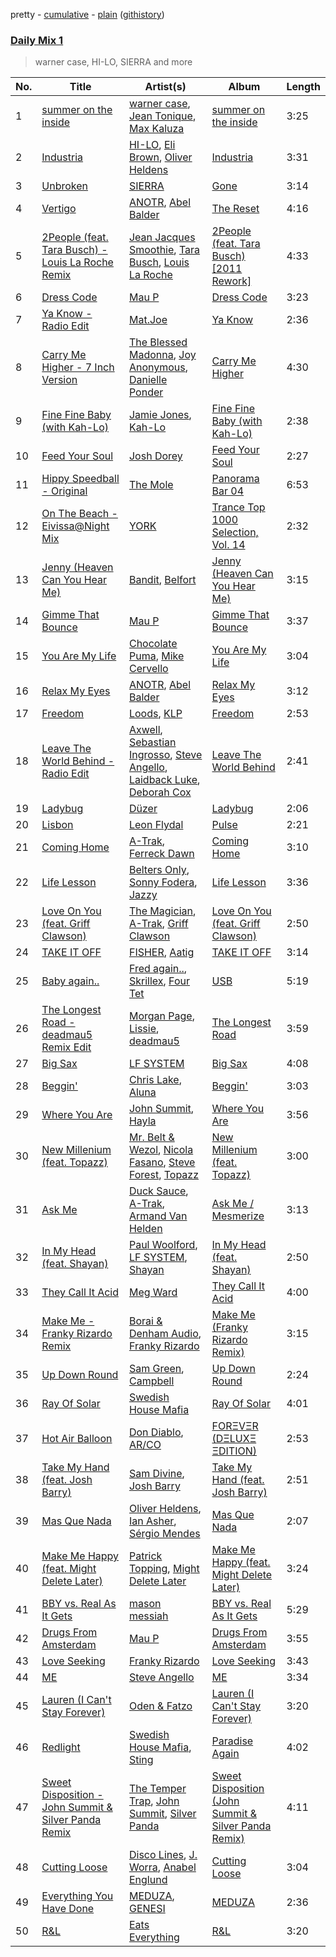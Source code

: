 pretty - [cumulative](/playlists/cumulative/Daily%20Mix%201.md) - [plain](/playlists/plain/37i9dQZF1E381TIGlTphwu) ([githistory](https://github.githistory.xyz/vitokorn/spotify-playlist-archive/blob/master/playlists/plain/37i9dQZF1E381TIGlTphwu))
### [Daily Mix 1](https://open.spotify.com/playlist/37i9dQZF1E381TIGlTphwu)

> warner case, HI-LO, SIERRA and more

| No. | Title | Artist(s) | Album | Length |
|---|---|---|---|---|
| 1 | [summer on the inside](https://open.spotify.com/track/0IRDLaO3ng5eyl4Po8hZXj) | [warner case](https://open.spotify.com/artist/106OuakzOxxbXTuigEEf01), [Jean Tonique](https://open.spotify.com/artist/6BVLQfvzlvlNZ43WjbFgbI), [Max Kaluza](https://open.spotify.com/artist/6lNLgymfWudNsbC0Vio7Qi) | [summer on the inside](https://open.spotify.com/album/1bkPNy0jxEKPG7nSTn5Saa) | 3:25 |
| 2 | [Industria](https://open.spotify.com/track/61aXwlX5UTb78NaRyKQuDY) | [HI-LO](https://open.spotify.com/artist/0ETJQforv5OXgDgidQv9qd), [Eli Brown](https://open.spotify.com/artist/5lVNSw2GPci8kebrAQpZqU), [Oliver Heldens](https://open.spotify.com/artist/5nki7yRhxgM509M5ADlN1p) | [Industria](https://open.spotify.com/album/7CjSBlDTJ3ShbfVuGNOuER) | 3:31 |
| 3 | [Unbroken](https://open.spotify.com/track/4q0CSHFWnVajd3sMEwyH4f) | [SIERRA](https://open.spotify.com/artist/25WCO5tS4sXMxIfe3nIXL4) | [Gone](https://open.spotify.com/album/7aEBT42ntVKfKNNjBlUWg8) | 3:14 |
| 4 | [Vertigo](https://open.spotify.com/track/0HB4odbGJbgR0ffA4rJoxS) | [ANOTR](https://open.spotify.com/artist/4p5WgeiPSPpqPDs7T6OkWf), [Abel Balder](https://open.spotify.com/artist/0jqbEIAvdjUOi5Za48pzQG) | [The Reset](https://open.spotify.com/album/3fML4TbrK7NADHtkf4RmTo) | 4:16 |
| 5 | [2People (feat. Tara Busch) - Louis La Roche Remix](https://open.spotify.com/track/5NULr84vgEdZiJJ4cHVy9A) | [Jean Jacques Smoothie](https://open.spotify.com/artist/2UKJP6JWLR0iJHvFU93VZ5), [Tara Busch](https://open.spotify.com/artist/1w0DBixkBeAOnPKCaNtUyR), [Louis La Roche](https://open.spotify.com/artist/0a03X57i18eG1yBzpmhZAs) | [2People (feat. Tara Busch) [2011 Rework]](https://open.spotify.com/album/0J5o2HvzESAEXqKQgJQo3g) | 4:33 |
| 6 | [Dress Code](https://open.spotify.com/track/0rK3a7tLRVgJBoc2DP3tIX) | [Mau P](https://open.spotify.com/artist/0w1sbtZVQoK6GzV4A4OkCv) | [Dress Code](https://open.spotify.com/album/4LvkMrD1HDDOzWHRS7GKE1) | 3:23 |
| 7 | [Ya Know - Radio Edit](https://open.spotify.com/track/7Fbqr6yFxEHy4VhM1TxPeI) | [Mat.Joe](https://open.spotify.com/artist/38jpuy3yt3QIxQ8Fn1HTeJ) | [Ya Know](https://open.spotify.com/album/6Se3iXik6J1cDZmq5EuH2f) | 2:36 |
| 8 | [Carry Me Higher - 7 Inch Version](https://open.spotify.com/track/7tm4pF2JvKc4GGKSagRuS9) | [The Blessed Madonna](https://open.spotify.com/artist/4TvhRzxIL1le2PWCeUqxQw), [Joy Anonymous](https://open.spotify.com/artist/3pK4EcflBpG1Kpmjk5LK2R), [Danielle Ponder](https://open.spotify.com/artist/5rZUNweztKBI1Xy3XhYHoJ) | [Carry Me Higher](https://open.spotify.com/album/21q5qrGNBSI1ihI0TT5348) | 4:30 |
| 9 | [Fine Fine Baby (with Kah-Lo)](https://open.spotify.com/track/5wEZ2qosMq4JnIY050e7GO) | [Jamie Jones](https://open.spotify.com/artist/4admDxmnri5Zco0xYrJ0ji), [Kah-Lo](https://open.spotify.com/artist/59iOp415oyqGlBHyAhu4z3) | [Fine Fine Baby (with Kah-Lo)](https://open.spotify.com/album/5ZN7pH0k8botEVXsKCGVdb) | 2:38 |
| 10 | [Feed Your Soul](https://open.spotify.com/track/0WfEEXM457WzNYF8W8b623) | [Josh Dorey](https://open.spotify.com/artist/5P7dSJOFqnDQ3oY1Q7z0id) | [Feed Your Soul](https://open.spotify.com/album/1KJ4jZBNVADWTfZ0KWWQav) | 2:27 |
| 11 | [Hippy Speedball - Original](https://open.spotify.com/track/3mRmL6YPBOgP2F2EXQULoN) | [The Mole](https://open.spotify.com/artist/3GD3K1YZRnJcqqJ4ZEq9LW) | [Panorama Bar 04](https://open.spotify.com/album/7toCypSzd5IkgmQrKTOc2Q) | 6:53 |
| 12 | [On The Beach - Eivissa@Night Mix](https://open.spotify.com/track/2udOabHNVg7uuSRFAzpedl) | [YORK](https://open.spotify.com/artist/20L5MecnuNujUE6imrfK0Q) | [Trance Top 1000 Selection, Vol. 14](https://open.spotify.com/album/34wp2sAGdiPLYxxRWdC2Bd) | 2:32 |
| 13 | [Jenny (Heaven Can You Hear Me)](https://open.spotify.com/track/6j5PkIPTIt17kDCNppFmpy) | [Bandit](https://open.spotify.com/artist/4mI8m4MJtY9yKLsxxa3Ri2), [Belfort](https://open.spotify.com/artist/5n2GF9IrgXtV9s2HBPCI3R) | [Jenny (Heaven Can You Hear Me)](https://open.spotify.com/album/48E7qLe1f4qle7WeA2qt2X) | 3:15 |
| 14 | [Gimme That Bounce](https://open.spotify.com/track/7jURkEKDVEm9sHueqUX0ko) | [Mau P](https://open.spotify.com/artist/0w1sbtZVQoK6GzV4A4OkCv) | [Gimme That Bounce](https://open.spotify.com/album/1aCIYDZTw34CIRq8Vr1VQv) | 3:37 |
| 15 | [You Are My Life](https://open.spotify.com/track/51ecx8vfBmfo9maBzKDBfa) | [Chocolate Puma](https://open.spotify.com/artist/5Aw0IGM5JS3FuTgtRsDWGA), [Mike Cervello](https://open.spotify.com/artist/4zYX8Aa744hQ5O2hpAYQI3) | [You Are My Life](https://open.spotify.com/album/4XdIx8D65ziUGCnmV4jl1W) | 3:04 |
| 16 | [Relax My Eyes](https://open.spotify.com/track/5u4hhtZ7f4rWkMZEZcTKrH) | [ANOTR](https://open.spotify.com/artist/4p5WgeiPSPpqPDs7T6OkWf), [Abel Balder](https://open.spotify.com/artist/0jqbEIAvdjUOi5Za48pzQG) | [Relax My Eyes](https://open.spotify.com/album/2vIDF8BeMN3BcF0yOSMgmN) | 3:12 |
| 17 | [Freedom](https://open.spotify.com/track/2toG8FXCAMobw0sPPJz78K) | [Loods](https://open.spotify.com/artist/1uF7AFfGahplhiaHEy9NNl), [KLP](https://open.spotify.com/artist/3cWOwptrfEuGMJ2cM7ipc3) | [Freedom](https://open.spotify.com/album/2vUaYEF6z6FASGBOM3dnxu) | 2:53 |
| 18 | [Leave The World Behind - Radio Edit](https://open.spotify.com/track/25ZEYUgCJyf3gRxkqYbkIc) | [Axwell](https://open.spotify.com/artist/1xNmvlEiICkRlRGqlNFZ43), [Sebastian Ingrosso](https://open.spotify.com/artist/6hyMWrxGBsOx6sWcVj1DqP), [Steve Angello](https://open.spotify.com/artist/4FqPRilb0Ja0TKG3RS3y4s), [Laidback Luke](https://open.spotify.com/artist/53cQZtWDwDJwVCNZlfJ6Qk), [Deborah Cox](https://open.spotify.com/artist/601893mmW5hl1FBOykWZHG) | [Leave The World Behind](https://open.spotify.com/album/5t99JSRaTDLRx2EDWxHlkM) | 2:41 |
| 19 | [Ladybug](https://open.spotify.com/track/2VWs3tTCpvPIPwwgpG68Gj) | [Düzer](https://open.spotify.com/artist/6CCZHHwdSXxweCgJmcf3DJ) | [Ladybug](https://open.spotify.com/album/1VZQh9Bo7jrxRrXTkxJN2R) | 2:06 |
| 20 | [Lisbon](https://open.spotify.com/track/7gAszicbrAmjd7qOtJAILp) | [Leon Flydal](https://open.spotify.com/artist/3zqK70nGSM7BVm5PTT1NhG) | [Pulse](https://open.spotify.com/album/0eTSbHBOsb163zEhU2E4lQ) | 2:21 |
| 21 | [Coming Home](https://open.spotify.com/track/0eOcjJgpO8XdJbPMYJgKqq) | [A-Trak](https://open.spotify.com/artist/3TaUSUXn41GixL7zbvrIDt), [Ferreck Dawn](https://open.spotify.com/artist/3cnAJv9gydgm52KFIsdvO8) | [Coming Home](https://open.spotify.com/album/7GnbITNZyR4bk4pzCzIlMJ) | 3:10 |
| 22 | [Life Lesson](https://open.spotify.com/track/6uhB0cuM92oSetkMGvRiyr) | [Belters Only](https://open.spotify.com/artist/1H1sDUWSlytzifZTDpKgUA), [Sonny Fodera](https://open.spotify.com/artist/39B7ChWwrWDs7zXlsu3MoP), [Jazzy](https://open.spotify.com/artist/7zAAwgV5Wqmvpb4GzvlRkP) | [Life Lesson](https://open.spotify.com/album/0zrcEy45YCYxctOZ0YAjNQ) | 3:36 |
| 23 | [Love On You (feat. Griff Clawson)](https://open.spotify.com/track/7Iv0928rZ28KjivhAJPqfC) | [The Magician](https://open.spotify.com/artist/4WUGQykLBGFfsl0Qjl6TDM), [A-Trak](https://open.spotify.com/artist/3TaUSUXn41GixL7zbvrIDt), [Griff Clawson](https://open.spotify.com/artist/3dIbvdQQd3HXfQcRjR6lb7) | [Love On You (feat. Griff Clawson)](https://open.spotify.com/album/7hijxy3rso2MSNyHf0K5kj) | 2:50 |
| 24 | [TAKE IT OFF](https://open.spotify.com/track/7zp9FOU4cjFdGN1zdWTvcB) | [FISHER](https://open.spotify.com/artist/1VJ0briNOlXRtJUAzoUJdt), [Aatig](https://open.spotify.com/artist/21OabQwzpxuFNxp7p781Ao) | [TAKE IT OFF](https://open.spotify.com/album/29p3XedLUbGNxK7aje4WPW) | 3:14 |
| 25 | [Baby again..](https://open.spotify.com/track/6XzUWscvSH7vweSCPeL93o) | [Fred again..](https://open.spotify.com/artist/4oLeXFyACqeem2VImYeBFe), [Skrillex](https://open.spotify.com/artist/5he5w2lnU9x7JFhnwcekXX), [Four Tet](https://open.spotify.com/artist/7Eu1txygG6nJttLHbZdQOh) | [USB](https://open.spotify.com/album/0tGmuvT0MWtLClym0ZM5lE) | 5:19 |
| 26 | [The Longest Road - deadmau5 Remix Edit](https://open.spotify.com/track/77w8cBOdasP7aNcPD9Dec8) | [Morgan Page](https://open.spotify.com/artist/1N9n8MSxrr4Emhb566493b), [Lissie](https://open.spotify.com/artist/3j4FHbC5zwmYGJ7r0ZgaMt), [deadmau5](https://open.spotify.com/artist/2CIMQHirSU0MQqyYHq0eOx) | [The Longest Road](https://open.spotify.com/album/2WLFwif81NStLAwtQQtsFs) | 3:59 |
| 27 | [Big Sax](https://open.spotify.com/track/0SLMdIFvihZBi9ltG5iy5x) | [LF SYSTEM](https://open.spotify.com/artist/0HxX6imltnNXJyQhu4nsiO) | [Big Sax](https://open.spotify.com/album/4XrDlyhB96BtJN8tiburv5) | 4:08 |
| 28 | [Beggin'](https://open.spotify.com/track/74nEGIzIefJhJ5qX7NeIAz) | [Chris Lake](https://open.spotify.com/artist/5Igpc9iLZ3YGtKeYfSrrOE), [Aluna](https://open.spotify.com/artist/5ITI6SEoUZMIXXkzCfr4oE) | [Beggin'](https://open.spotify.com/album/4PCf8xkYY6ZlrQh48AQP1V) | 3:03 |
| 29 | [Where You Are](https://open.spotify.com/track/4qDpLaFGf5ampf2DXD2TMA) | [John Summit](https://open.spotify.com/artist/7kNqXtgeIwFtelmRjWv205), [Hayla](https://open.spotify.com/artist/4yX6mpMyBGf9UfvBB8JJrc) | [Where You Are](https://open.spotify.com/album/4bIEy1wDeaEklS1BanbsmR) | 3:56 |
| 30 | [New Millenium (feat. Topazz)](https://open.spotify.com/track/1eEPPA57q2V1EqHZ4O46mU) | [Mr. Belt & Wezol](https://open.spotify.com/artist/19VDJ9IKyBSUMDJxLsasP6), [Nicola Fasano](https://open.spotify.com/artist/0AJ9YvsEOnAqMB9Q15TfYQ), [Steve Forest](https://open.spotify.com/artist/0U6suWTdf1eQtxorBi2Chu), [Topazz](https://open.spotify.com/artist/46Ypf6yVzj7hnEwhoe6JOg) | [New Millenium (feat. Topazz)](https://open.spotify.com/album/4kW4lp8sqMrDAckcSsDDeG) | 3:00 |
| 31 | [Ask Me](https://open.spotify.com/track/05QGJav2nGJ9qdQ3vG9A9t) | [Duck Sauce](https://open.spotify.com/artist/0q8J3Yj810t5cpAYEJ7gxt), [A-Trak](https://open.spotify.com/artist/3TaUSUXn41GixL7zbvrIDt), [Armand Van Helden](https://open.spotify.com/artist/3cQA9WH8liZfeja1DxcDYE) | [Ask Me / Mesmerize](https://open.spotify.com/album/01n0HtCtQh4ogK1d8hmrws) | 3:13 |
| 32 | [In My Head (feat. Shayan)](https://open.spotify.com/track/41ftjwBKEn5vjMslWMA195) | [Paul Woolford](https://open.spotify.com/artist/4CA8PTrbq1l5IgyvBA2JSV), [LF SYSTEM](https://open.spotify.com/artist/0HxX6imltnNXJyQhu4nsiO), [Shayan](https://open.spotify.com/artist/5pOyB5GTPmBekPeDXbAuac) | [In My Head (feat. Shayan)](https://open.spotify.com/album/0mV5yjkvo3rjFGMhduzsIh) | 2:50 |
| 33 | [They Call It Acid](https://open.spotify.com/track/1RSwNDtLpLpVyx3lrsbpM1) | [Meg Ward](https://open.spotify.com/artist/2mD3jEYpdABPmYGMkwIp8s) | [They Call It Acid](https://open.spotify.com/album/2dcaLVqWXfzevvAYcjQDZg) | 4:00 |
| 34 | [Make Me - Franky Rizardo Remix](https://open.spotify.com/track/57508shL0obX0KUOUL8CJk) | [Borai & Denham Audio](https://open.spotify.com/artist/6QsxKDNLJbtYqxb2wRmsu1), [Franky Rizardo](https://open.spotify.com/artist/2UgphhGSlC9QWgaZWUOCkl) | [Make Me (Franky Rizardo Remix)](https://open.spotify.com/album/42c7JYNk4kOlZhBnZZoPI0) | 3:15 |
| 35 | [Up Down Round](https://open.spotify.com/track/4PtRhiFwkXQnMHmoKrgY5K) | [Sam Green](https://open.spotify.com/artist/4Dvxcj9zZyKbzuwRG4lzSR), [Campbell](https://open.spotify.com/artist/5udgXJYWwK7cchnPSKqEkK) | [Up Down Round](https://open.spotify.com/album/4oRSw9pKQWJyUo3Du2Dbog) | 2:24 |
| 36 | [Ray Of Solar](https://open.spotify.com/track/5Y2n6pW4Vqr4Mzkd9V4Uk8) | [Swedish House Mafia](https://open.spotify.com/artist/1h6Cn3P4NGzXbaXidqURXs) | [Ray Of Solar](https://open.spotify.com/album/3qoGM4yHcw91XeCA6bC7Pb) | 4:01 |
| 37 | [Hot Air Balloon](https://open.spotify.com/track/67p96tIoC4ESrod9kW331R) | [Don Diablo](https://open.spotify.com/artist/1l2ekx5skC4gJH8djERwh1), [AR/CO](https://open.spotify.com/artist/7mGI9Sd66FqHjIkwzkgbG7) | [FORΞVΞR (DΞLUXΞ ΞDITION)](https://open.spotify.com/album/53F4qZCDBwulb9eoMuWHf2) | 2:53 |
| 38 | [Take My Hand (feat. Josh Barry)](https://open.spotify.com/track/78zqqw3oLhwiifmbqHoBaN) | [Sam Divine](https://open.spotify.com/artist/029RjYsk0DU8LKC92sUyXZ), [Josh Barry](https://open.spotify.com/artist/6oruQTIjrgFYzOSKhp7Kt6) | [Take My Hand (feat. Josh Barry)](https://open.spotify.com/album/3FsMheFQtusAMlfV75Nbyc) | 2:51 |
| 39 | [Mas Que Nada](https://open.spotify.com/track/6yW6Q8ZPgDBQA1yHWL4Jmh) | [Oliver Heldens](https://open.spotify.com/artist/5nki7yRhxgM509M5ADlN1p), [Ian Asher](https://open.spotify.com/artist/5IrxhrMyvZxzgPYrC9j2km), [Sérgio Mendes](https://open.spotify.com/artist/65c5si0ePAwkOCn4M35Ho7) | [Mas Que Nada](https://open.spotify.com/album/44wLGCkvr83VxYsioCROFf) | 2:07 |
| 40 | [Make Me Happy (feat. Might Delete Later)](https://open.spotify.com/track/3O4mzMMjxZpCQUSYtq4So4) | [Patrick Topping](https://open.spotify.com/artist/7yRimuQSC5Ks3T2Ts0iyZa), [Might Delete Later](https://open.spotify.com/artist/71j4PhDtWqw0LIG5MXBLxT) | [Make Me Happy (feat. Might Delete Later)](https://open.spotify.com/album/6weN60IhSCAWjhlt6jjaKs) | 3:24 |
| 41 | [BBY vs. Real As It Gets](https://open.spotify.com/track/2uK23etPRD63vYlheuVdVK) | [mason messiah](https://open.spotify.com/artist/7c8NhnSg8JOFe6SlflBA6x) | [BBY vs. Real As It Gets](https://open.spotify.com/album/6LMPyU36wzhbR2VPNWWuR2) | 5:29 |
| 42 | [Drugs From Amsterdam](https://open.spotify.com/track/0w7JPlp7eEQI2EKW3ayXrv) | [Mau P](https://open.spotify.com/artist/0w1sbtZVQoK6GzV4A4OkCv) | [Drugs From Amsterdam](https://open.spotify.com/album/060SvgMzLKrNzpvVLK5gSo) | 3:55 |
| 43 | [Love Seeking](https://open.spotify.com/track/0taOpWhjPof90UrY0V3HUp) | [Franky Rizardo](https://open.spotify.com/artist/2UgphhGSlC9QWgaZWUOCkl) | [Love Seeking](https://open.spotify.com/album/0orT76ivSo0n3M5SW5Tm9y) | 3:43 |
| 44 | [ME](https://open.spotify.com/track/7dyJugljupi044oQfkrzlc) | [Steve Angello](https://open.spotify.com/artist/4FqPRilb0Ja0TKG3RS3y4s) | [ME](https://open.spotify.com/album/2ABIweWTmeRmUBc73DNiqq) | 3:34 |
| 45 | [Lauren (I Can't Stay Forever)](https://open.spotify.com/track/33tYADyL2aZctrvR59K1bQ) | [Oden & Fatzo](https://open.spotify.com/artist/2YEnrpAWWaNRFumgde1lLH) | [Lauren (I Can't Stay Forever)](https://open.spotify.com/album/3L1NLn5rcrmV4uVqgaoTI7) | 3:20 |
| 46 | [Redlight](https://open.spotify.com/track/48Jf12YHPBCAfAzi255Rvr) | [Swedish House Mafia](https://open.spotify.com/artist/1h6Cn3P4NGzXbaXidqURXs), [Sting](https://open.spotify.com/artist/0Ty63ceoRnnJKVEYP0VQpk) | [Paradise Again](https://open.spotify.com/album/2Dbe9L757CSQbhnbW5PVSH) | 4:02 |
| 47 | [Sweet Disposition - John Summit & Silver Panda Remix](https://open.spotify.com/track/6rGf5AsEaVskU0pO2ewcUL) | [The Temper Trap](https://open.spotify.com/artist/4W48hZAnAHVOC2c8WH8pcq), [John Summit](https://open.spotify.com/artist/7kNqXtgeIwFtelmRjWv205), [Silver Panda](https://open.spotify.com/artist/310IX3ZzFSl14ZvY2dM8Da) | [Sweet Disposition (John Summit & Silver Panda Remix)](https://open.spotify.com/album/1xGF8XISTlMx8LCZrxhLa5) | 4:11 |
| 48 | [Cutting Loose](https://open.spotify.com/track/6n34hL7CBdTVeekAeprHow) | [Disco Lines](https://open.spotify.com/artist/5Kmr0b3ip8g9P2i0dLTC3Z), [J. Worra](https://open.spotify.com/artist/4q0N3EI67tVnAeeaXbNQIj), [Anabel Englund](https://open.spotify.com/artist/3ky8xBRraNNzxzXEw6Ga0c) | [Cutting Loose](https://open.spotify.com/album/1MQoCqxbLS7kf9xWUTxuRF) | 3:04 |
| 49 | [Everything You Have Done](https://open.spotify.com/track/44lgAk4wJN8ObrFSglxui5) | [MEDUZA](https://open.spotify.com/artist/0xRXCcSX89eobfrshSVdyu), [GENESI](https://open.spotify.com/artist/4OG9hOPsfAEziKvOJj2SG7) | [MEDUZA](https://open.spotify.com/album/1ipPj2xEiVWibPm6V1LqEc) | 2:36 |
| 50 | [R&L](https://open.spotify.com/track/0daqe5YeluI4J7aCmewaDf) | [Eats Everything](https://open.spotify.com/artist/4W991QdgKWX4TO864ypInA) | [R&L](https://open.spotify.com/album/4YSscwy2iWw2vHLyYkWjiW) | 3:20 |